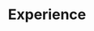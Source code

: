 ---
title: 'Experience'
jobs:
  - role: 'Data Analyst Intern'
    company: 'Tata Technologies'
    period: 'May 24 - July 24'
    description:
      - 'Using visual reports and statistical analysis, I examined large datasets to find important trends and insights for employee complaints regarding workplace safety and the appropriate use of safety equipment on the manufacturing floor.'
      - 'Worked with numpy, tensorflow, matplotlib libraries in python.'
  - role: 'Operations Manager'
    company: 'Siddhi Vinayak Enterprises'
    period: 'Apr 21 - Apr 23'
    description:
      - 'Led a diverse team of 10 in the spirits and beverages industry, managing thousands of customers daily to ensure the smooth functioning of the business.'
      - 'Devised new operational processes with the Department of Excise and Prohibition that gave an immense boost to efficiency.'
---